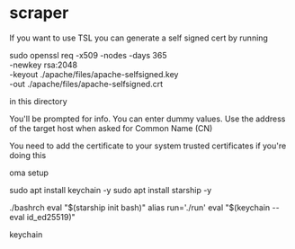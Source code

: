 # scraper

If you want to use TSL you can generate a self signed cert by running

sudo openssl req -x509 -nodes -days 365 \
  -newkey rsa:2048 \
  -keyout ./apache/files/apache-selfsigned.key \
  -out ./apache/files/apache-selfsigned.crt

in this directory 

You'll be prompted for info. You can enter dummy values. Use the address of the target host when asked for Common Name (CN)

You need to add the certificate to your system trusted certificates if you're doing this

oma setup

sudo apt install keychain -y
sudo apt install starship -y

./bashrch
	eval "$(starship init bash)"
	alias run='./run'
	eval "$(keychain --eval id_ed25519)"


keychain



